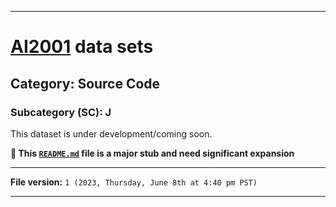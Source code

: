 
***

# [AI2001](https://github.com/seanpm2001/AI2001/) data sets

## Category: Source Code

### Subcategory (SC): J

This dataset is under development/coming soon.

**🌱️ This [`README.md`](/README.md) file is a major stub and need significant expansion**

***

**File version:** `1 (2023, Thursday, June 8th at 4:40 pm PST)`

***
